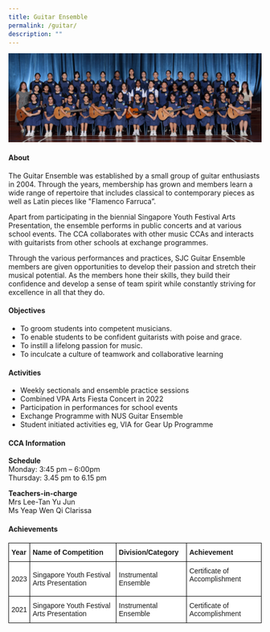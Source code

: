 ```yaml
---
title: Guitar Ensemble
permalink: /guitar/
description: ""
---
```

![](/images/CCA/2023/Guitar%20ensemble/guitar%20ensemble.jpg)

#### **About**

The Guitar Ensemble was established by a small group of guitar enthusiasts in 2004. Through the years, membership has grown and members learn a wide range of repertoire that includes classical to contemporary pieces as well as Latin pieces like "Flamenco Farruca”.  

Apart from participating in the biennial Singapore Youth Festival Arts Presentation, the ensemble performs in public concerts and at various school events. The CCA collaborates with other music CCAs and interacts with guitarists from other schools at exchange programmes. 

Through the various performances and practices, SJC Guitar Ensemble members are given opportunities to develop their passion and stretch their musical potential. As the members hone their skills, they build their confidence and develop a sense of team spirit while constantly striving for excellence in all that they do.

#### **Objectives**

*   To groom students into competent musicians.
*   To enable students to be confident guitarists with poise and grace.
*   To instill a lifelong passion for music.
*   To inculcate a culture of teamwork and collaborative learning

#### **Activities**
*    Weekly sectionals and ensemble practice sessions
*    Combined VPA Arts Fiesta Concert in 2022
*    Participation in performances for school events
*    Exchange Programme with NUS Guitar Ensemble
*    Student initiated activities eg, VIA for Gear Up Programme

#### **CCA Information**
**Schedule**        
<br>Monday: 3:45 pm – 6:00pm
<br>Thursday: 3.45 pm to 6.15 pm
<br>

**Teachers-in-charge**
<br>Mrs Lee-Tan Yu Jun<br> Ms Yeap Wen Qi Clarissa<br>

#### **Achievements**

<style type="text/css">
.tg  {border-collapse:collapse;border-spacing:0;}
.tg td{border-color:black;border-style:solid;border-width:1px;font-family:Arial, sans-serif;font-size:14px;
  overflow:hidden;padding:10px 5px;word-break:normal;}
.tg th{border-color:black;border-style:solid;border-width:1px;font-family:Arial, sans-serif;font-size:14px;
  font-weight:normal;overflow:hidden;padding:10px 5px;word-break:normal;}
.tg .tg-dgl5{background-color:#FFF;font-weight:bold;text-align:left;vertical-align:top}
.tg .tg-zr06{background-color:#FFF;text-align:left;vertical-align:middle}
.tg .tg-ktyi{background-color:#FFF;text-align:left;vertical-align:top}
</style>
<table class="tg">
<thead>
  <tr>
    <th class="tg-dgl5">Year<br></th>
    <th class="tg-dgl5">Name of Competition<br></th>
    <th class="tg-dgl5">Division/Category<br></th>
    <th class="tg-dgl5">Achievement<br></th>
  </tr>
</thead>
<tbody>
  <tr>
    <td class="tg-zr06"> 2023</td>
    <td class="tg-zr06">Singapore Youth Festival Arts Presentation<br></td>
    <td class="tg-zr06">Instrumental Ensemble</td>
    <td class="tg-zr06">Certificate of Accomplishment<br><br></td>
  </tr>
  <tr>
    <td class="tg-zr06">2021<br></td>
    <td class="tg-ktyi">Singapore Youth Festival Arts Presentation<br></td>
    <td class="tg-ktyi">Instrumental Ensemble</td>
    <td class="tg-ktyi">Certificate of Accomplishment<br></td></tr></tbody></table>